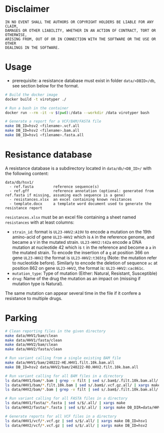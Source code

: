 

# Disclaimer

```
IN NO EVENT SHALL THE AUTHORS OR COPYRIGHT HOLDERS BE LIABLE FOR ANY CLAIM, 
DAMAGES OR OTHER LIABILITY, WHETHER IN AN ACTION OF CONTRACT, TORT OR OTHERWISE, 
ARISING FROM, OUT OF OR IN CONNECTION WITH THE SOFTWARE OR THE USE OR OTHER 
DEALINGS IN THE SOFTWARE.
```

# Usage

- prerequisite: a resistance database must exist in folder `data/<DBID>/db`, see section below for the format.


```bash
# Build the docker image
docker build -t virotyper ./

# Run a bash in the container
docker run --rm -it -v $(pwd):/data --workdir /data virotyper bash

# Generate a report for a VCF/BAM/FASTA file
make DB_ID=hsv2 <filename>.vcf.all
make DB_ID=hsv2 <filename>.bam.all
make DB_ID=hsv1 <filename>.fasta.all
```



# Resistance database

A resistance database is a subdirectory located in `data/db/<DB_ID>/` with the following content:
```
data/db/hsv1/
  - ref.fasta         reference sequence(s)
  - ref.gff           reference annotation (optional: generated from ref.fasta if missing, assuming each sequence is a gene)
  - resistances.xlsx  an excel containing known resitances   
  - template.docx     a template word document used to generate the resistance report
```


`resistances.xlsx` must be an excel file containing a sheet named `resistances` with at least columns:

 - `strain_id`: format is `UL23-HHV2:A19V` to encode a mutation on the 19th amino-acid of gene `UL23-HHV2` which is `A` in the reference genome, and became a `V` in the mutated strain. `UL23-HHV2:t42a` encode a DNA mutation at nucleotide 42 which is `t` in the reference and become a `a` in the mutated strain. To encode the insertion of a `g` at position 366 on gene `UL23-HHV2` the format is `UL23-HHV2:t365tg` (Note: the mutation refer to nucleotide before). Similarly to encode the deletion of sequence `ac` at position 862 on gene `UL23-HHV2`, the format is: `UL23-HHV2:cac861c`.
 - `mutation_type`: Type of mutation (Either: Natural, Resistant, Susceptible)
 - `drug`: Name of the drug the mutation as an impact on (missing if mutation type is Natural).
 
The same mutation can appear several time in the file if it confere a resistance to multiple drugs.





# Parking

```bash
# Clean reporting files in the given directory
make data/HHV1/bam/clean
make data/HHV1/fasta/clean
make data/HHV2/bam/clean
make data/HHV2/fasta/clean

# Run variant calling from a single existing BAM file
make data/HHV1/bam/240222-HE.HHV1.filt.10k.bam.all
make DB_ID=hsv2 data/HHV2/bam/240222-RO.HHV2.filt.10k.bam.all

# Run variant calling for all BAM files in a directory
ls data/HHV1/bam/*.bam | grep -v filt | sed s/.bam$/.filt.10k.bam.all/ | xargs make
ls data/HHV1/bam/*.filt.10k.bam | sed s/.bam$/.vcf.gz.all/ | xargs make
ls data/HHV2/bam/*.bam | grep -v filt | sed s/.bam$/.filt.10k.bam.all/ | xargs make DB_DIR=data/HHV2/db

# Run variant calling for all FASTA files in a directory
ls data/HHV1/fasta/*.fasta | sed s/$/.all/ | xargs make
ls data/HHV2/fasta/*.fasta | sed s/$/.all/ | xargs make DB_DIR=data/HHV2/db

# Generate reports for all VCF files in a directory
ls data/HHV1/vcf/*.vcf.gz | sed s/$/.all/ | xargs make DB_ID=hsv1
ls data/HHV2/vcf/*.vcf.gz | sed s/$/.all/ | xargs make DB_ID=hsv2
```



